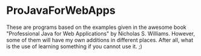 ProJavaForWebApps
=================

These are programs based on the examples given in the awesome book "Professional Java for Web Applications" by Nicholas S. Williams. However, some of them will have my own additions in different places. After all, what is the use of learning something if you cannot use it. ;)

